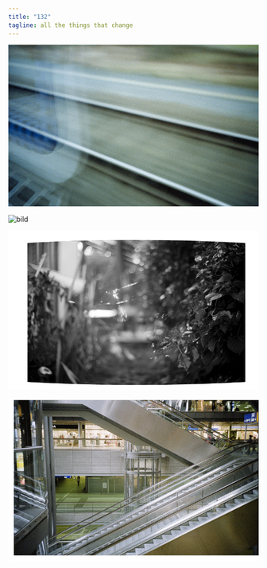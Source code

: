 ```yaml
---
title: "132"
tagline: all the things that change
---
```


![bild](anischlupp.gif)

![bild](anitamation,eins.gif)

![bild](anitamation,zwei.gif)

![bild](anischmani.gif)
